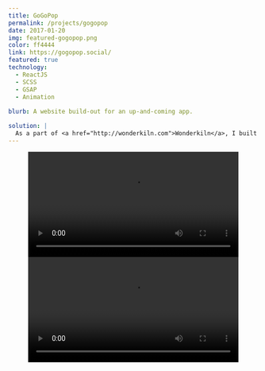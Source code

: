 ```yaml
---
title: GoGoPop
permalink: /projects/gogopop
date: 2017-01-20
img: featured-gogopop.png
color: ff4444
link: https://gogopop.social/
featured: true
technology:
  - ReactJS
  - SCSS
  - GSAP
  - Animation
  
blurb: A website build-out for an up-and-coming app.

solution: |
  As a part of <a href="http://wonderkiln.com">Wonderkiln</a>, I built out the public site for GoGoPop using ReactJS. The site is fully responsive and features stunning CSS and Javascript based animations to draw the viewer's attention. Check 'em out at the live site!
---
```

<figure class="projects__image-wrapper projects__image-wrapper--video row row--full" style="background-color: #{{ page.color }}">
  <div class="projects__col--two-thirds">
    <video class="projects__image" controls width="100%">
      <source src="{{ site.imgurl }}flurgle-scroll-animation.webm" type="video/webm">
    </video>
  </div>
  <div class="projects__col--one-third">
    <video class="projects__image" controls width="100%">
      <source src="{{ site.imgurl }}flurgle-404-animation.webm" type="video/webm">
    </video>
  </div>
</figure>